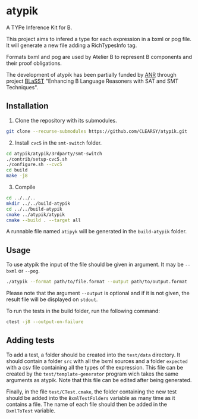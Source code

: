 # atypik

A TYPe Inference Kit for B.

This project aims to infered a type for each expression in a bxml or pog file. 
It will generate a new file adding a RichTypesInfo tag.

Formats bxml and pog are used by Atelier B to represent B components
and their proof obligations.

The development of atypik has been partially funded by
[ANR](<https://anr.fr>) through project
[BLaSST](<https://anr.fr/Project-ANR-21-CE25-0010>) "Enhancing B Language Reasoners with SAT and SMT Techniques".

## Installation

1. Clone the repository with its submodules.

```bash
git clone --recurse-submodules https://github.com/CLEARSY/atypik.git
```

2. Install `cvc5` in the `smt-switch` folder.

```bash
cd atypik/atypik/3rdparty/smt-switch
./contrib/setup-cvc5.sh
./configure.sh --cvc5
cd build
make -j8
```

3. Compile 

```bash
cd ../../..
mkdir ../../build-atypik
cd ../../build-atypik
cmake ../atypik/atypik
cmake --build . --target all
```

A runnable file named `atipyk` will be generated in the `build-atypik` folder.

## Usage 

To use atypik the input of the file should be given in argument. It may be `--bxml` or `--pog`.

```bash
./atypik --format path/to/file.format --output path/to/output.format
```

Please note that the argument `--output` is optional and if it is not given, the result file will be displayed on `stdout`.

To run the tests in the build folder, run the following command:

```bash
ctest -j8 --output-on-failure
```

## Adding tests

To add a test, a folder should be created into the `test/data` directory. It should contain a folder `src` with all the bxml sources and a folder `expected` with a csv file containing all the types of the expression. This file can be created by the `test/template-generator` program wich takes the same arguments as atypik. Note that this file can be edited after being generated.

Finally, in the file `test/CTest.cmake`, the folder containing the new test should be added into the `BxmlTestFolders` variable as many time as it contains a file. The name of each file should then be added in the `BxmlToTest` variable. 




